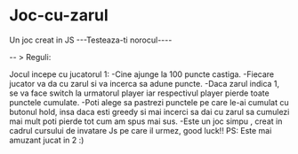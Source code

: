 # Joc-cu-zarul
Un joc creat in JS
---Testeaza-ti norocul----

-- > Reguli:

Jocul incepe cu jucatorul 1:
-Cine ajunge la 100 puncte castiga.
-Fiecare jucator va da cu zarul si va incerca sa adune puncte.
-Daca zarul indica 1, se va face switch la urmatorul player iar respectivul player pierde toate punctele cumulate.
-Poti alege sa pastrezi punctele pe care le-ai cumulat cu butonul hold, insa daca esti greedy si mai incerci sa dai cu zarul sa cumulezi mai mult poti pierde tot cum am spus mai sus.
-Este un joc simpu , creat in cadrul cursului de invatare Js pe care il urmez, good luck!! 
PS: Este mai amuzant jucat in 2 :)

